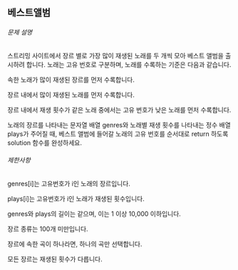 <h2>베스트앨범</h2>
<h6>문제 설명</h6>
<p>스트리밍 사이트에서 장르 별로 가장 많이 재생된 노래를 두 개씩 모아 베스트 앨범을 출시하려 합니다. 노래는 고유 번호로 구분하며, 노래를 수록하는 기준은 다음과 같습니다.</p>

<p>속한 노래가 많이 재생된 장르를 먼저 수록합니다.</p>
<p>장르 내에서 많이 재생된 노래를 먼저 수록합니다.</p>
<p>장르 내에서 재생 횟수가 같은 노래 중에서는 고유 번호가 낮은 노래를 먼저 수록합니다.</p>
<p>노래의 장르를 나타내는 문자열 배열 genres와 노래별 재생 횟수를 나타내는 정수 배열 plays가 주어질 때, 베스트 앨범에 들어갈 노래의 고유 번호를 순서대로 return 하도록 solution 함수를 완성하세요.</p>
<p></p>

<h6>제한사항</h6>
<p>genres[i]는 고유번호가 i인 노래의 장르입니다.</p>
<p>plays[i]는 고유번호가 i인 노래가 재생된 횟수입니다.</p>
<p>genres와 plays의 길이는 같으며, 이는 1 이상 10,000 이하입니다.</p>
<p>장르 종류는 100개 미만입니다.</p>
<p>장르에 속한 곡이 하나라면, 하나의 곡만 선택합니다.</p>
<p>모든 장르는 재생된 횟수가 다릅니다.</p>
